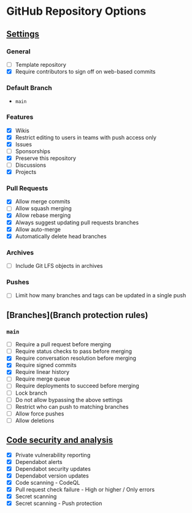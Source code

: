 # GitHub Repository Options

## [Settings](https://github.com/salve-mundi-exempla/python-template/settings)

### General

- [ ] Template repository
- [x] Require contributors to sign off on web-based commits

### Default Branch

- `main`

### Features

- [x] Wikis
- [x] Restrict editing to users in teams with push access only
- [x] Issues
- [ ] Sponsorships
- [x] Preserve this repository
- [ ] Discussions
- [x] Projects

### Pull Requests

- [x] Allow merge commits
- [ ] Allow squash merging
- [x] Allow rebase merging
- [x] Always suggest updating pull requests branches
- [x] Allow auto-merge
- [x] Automatically delete head branches

### Archives

- [ ] Include Git LFS objects in archives

### Pushes

- [ ] Limit how many branches and tags can be updated in a single push

## [Branches](Branch protection rules)

### `main`

- [ ] Require a pull request before merging
- [ ] Require status checks to pass before merging
- [x] Require conversation resolution before merging
- [x] Require signed commits
- [x] Require linear history
- [ ] Require merge queue
- [ ] Require deployments to succeed before merging
- [ ] Lock branch
- [ ] Do not allow bypassing the above settings
- [ ] Restrict who can push to matching branches
- [ ] Allow force pushes
- [ ] Allow deletions

## [Code security and analysis](https://github.com/salve-mundi-exempla/python-template/settings/security_analysis)

- [x] Private vulnerability reporting
- [x] Dependabot alerts
- [x] Dependabot security updates
- [x] Dependabot version updates
- [x] Code scanning - CodeQL
- [x] Pull request check failure - High or higher / Only errors
- [x] Secret scanning
- [x] Secret scanning - Push protection
